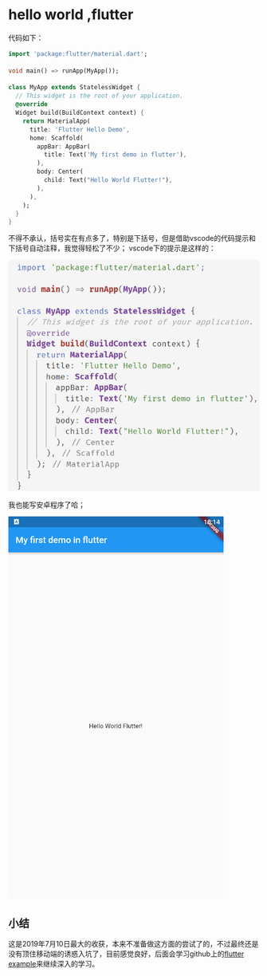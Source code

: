 # hello world ,flutter

代码如下：

```dart
import 'package:flutter/material.dart';

void main() => runApp(MyApp());

class MyApp extends StatelessWidget {
  // This widget is the root of your application.
  @override
  Widget build(BuildContext context) {
    return MaterialApp(
      title: 'Flutter Hello Demo',
      home: Scaffold(
        appBar: AppBar(
          title: Text('My first demo in flutter'),
        ),
        body: Center(
          child: Text("Hello World Flutter!"),
        ),
      ),
    );
  }
}

```

不得不承认，括号实在有点多了，特别是下括号，但是借助vscode的代码提示和下括号自动注释，我觉得轻松了不少；
vscode下的提示是这样的：

![1562768127645](assets/1562768127645.png)

我也能写安卓程序了哈；

![1562768085290](assets/1562768085290.png)

## 小结

这是2019年7月10日最大的收获，本来不准备做这方面的尝试了的，不过最终还是没有顶住移动端的诱惑入坑了，目前感觉良好，后面会学习github上的[flutter example](https://github.com/flutter/samples/blob/master/INDEX.md)来继续深入的学习。



